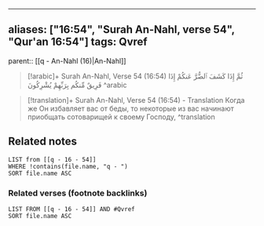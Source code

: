 
---
aliases: ["16:54", "Surah An-Nahl, verse 54", "Qur'an 16:54"]
tags: Qvref
---

parent:: [[q - An-Nahl (16)|An-Nahl]]

> [!arabic]+ Surah An-Nahl, Verse 54 (16:54)
> <span class="quran-arabic">ثُمَّ إِذَا كَشَفَ ٱلضُّرَّ عَنكُمْ إِذَا فَرِيقٌ مِّنكُم بِرَبِّهِمْ يُشْرِكُونَ</span>
^arabic

> [!translation]+ Surah An-Nahl, Verse 54 (16:54) - Translation
> Когда же Он избавляет вас от беды, то некоторые из вас начинают приобщать сотоварищей к своему Господу,
^translation



## Related notes
```dataview
LIST from [[q - 16 - 54]]
WHERE !contains(file.name, "q - ")
SORT file.name ASC
```

### Related verses (footnote backlinks)
```dataview
LIST FROM [[q - 16 - 54]] AND #Qvref
SORT file.name ASC
```

